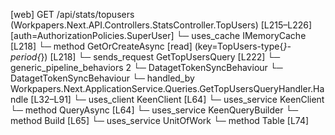 [web] GET /api/stats/topusers  (Workpapers.Next.API.Controllers.StatsController.TopUsers)  [L215–L226] [auth=AuthorizationPolicies.SuperUser]
  └─ uses_cache IMemoryCache [L218]
    └─ method GetOrCreateAsync [read] (key=TopUsers-type{*}-period{*}) [L218]
  └─ sends_request GetTopUsersQuery [L222]
    └─ generic_pipeline_behaviors 2
      └─ DatagetTokenSyncBehaviour
      └─ DatagetTokenSyncBehaviour
    └─ handled_by Workpapers.Next.ApplicationService.Queries.GetTopUsersQueryHandler.Handle [L32–L91]
      └─ uses_client KeenClient [L64]
      └─ uses_service KeenClient
        └─ method QueryAsync [L64]
      └─ uses_service KeenQueryBuilder
        └─ method Build [L65]
      └─ uses_service UnitOfWork
        └─ method Table [L74]

